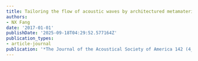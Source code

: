 ```yaml
---
title: Tailoring the flow of acoustic waves by architectured metamaterials
authors:
- NX Fang
date: '2017-01-01'
publishDate: '2025-09-18T04:29:52.577164Z'
publication_types:
- article-journal
publication: '*The Journal of the Acoustical Society of America 142 (4_Supplement)*'
---
```


